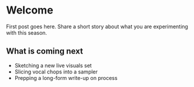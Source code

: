 ﻿# Welcome

First post goes here. Share a short story about what you are experimenting with this season.

## What is coming next

- Sketching a new live visuals set
- Slicing vocal chops into a sampler
- Prepping a long-form write-up on process
